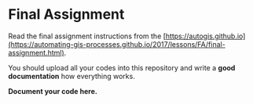 # Final Assignment

Read the final assignment instructions from the [https://autogis.github.io](https://automating-gis-processes.github.io/2017/lessons/FA/final-assignment.html).

You should upload all your codes into this repository and write a **good documentation** how everything works.

**Document your code here.**


